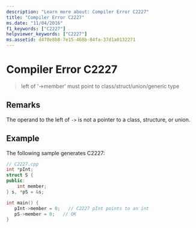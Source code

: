 ```yaml
---
description: "Learn more about: Compiler Error C2227"
title: "Compiler Error C2227"
ms.date: "11/04/2016"
f1_keywords: ["C2227"]
helpviewer_keywords: ["C2227"]
ms.assetid: d470e8b8-7e15-468b-84fa-37d1a0132271
---
```

# Compiler Error C2227

> left of '->member' must point to class/struct/union/generic type

## Remarks

The operand to the left of `->` is not a pointer to a class, structure, or union.

## Example

The following sample generates C2227:

```cpp
// C2227.cpp
int *pInt;
struct S {
public:
    int member;
} s, *pS = &s;

int main() {
   pInt->member = 0;   // C2227 pInt points to an int
   pS->member = 0;   // OK
}
```
